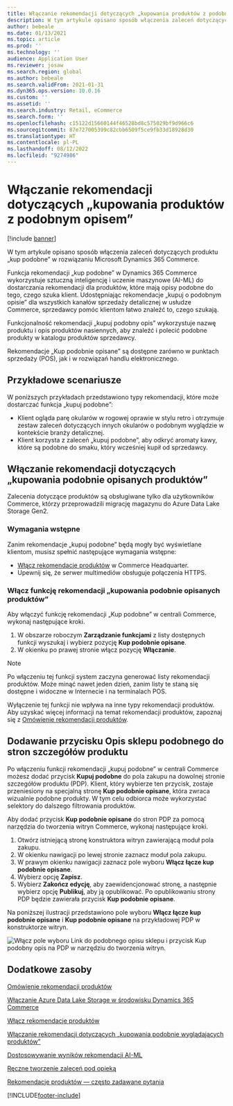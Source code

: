 ```yaml
---
title: Włączanie rekomendacji dotyczących „kupowania produktów z podobnym opisem”
description: W tym artykule opisano sposób włączenia zaleceń dotyczących produktu „kup podobne” w rozwiązaniu Microsoft Dynamics 365 Commerce.
author: bebeale
ms.date: 01/13/2021
ms.topic: article
ms.prod: ''
ms.technology: ''
audience: Application User
ms.reviewer: josaw
ms.search.region: global
ms.author: bebeale
ms.search.validFrom: 2021-01-31
ms.dyn365.ops.version: 10.0.16
ms.custom: ''
ms.assetid: ''
ms.search.industry: Retail, eCommerce
ms.search.form: ''
ms.openlocfilehash: c15122d15660144f46528bd8c575029bf9d966c6
ms.sourcegitcommit: 87e727005399c82cbb6509f5ce9fb33d18928d30
ms.translationtype: HT
ms.contentlocale: pl-PL
ms.lasthandoff: 08/12/2022
ms.locfileid: "9274986"
---
```

# <a name="enable-shop-similar-description-recommendations"></a>Włączanie rekomendacji dotyczących „kupowania produktów z podobnym opisem”

[!include [banner](includes/banner.md)]

W tym artykule opisano sposób włączenia zaleceń dotyczących produktu „kup podobne” w rozwiązaniu Microsoft Dynamics 365 Commerce.

Funkcja rekomendacji „kup podobne” w Dynamics 365 Commerce wykorzystuje sztuczną inteligencję i uczenie maszynowe (AI-ML) do dostarczania rekomendacji dla produktów, które mają opisy podobne do tego, czego szuka klient. Udostępniając rekomendacje „kupuj o podobnym opisie” dla wszystkich kanałów sprzedaży detalicznej w usłudze Commerce, sprzedawcy pomóc klientom łatwo znaleźć to, czego szukają.

Funkcjonalność rekomendacji „kupuj podobny opis” wykorzystuje nazwę produktu i opis produktów nasiennych, aby znaleźć i polecić podobne produkty w katalogu produktów sprzedawcy.

Rekomendacje „Kup podobnie opisane” są dostępne zarówno w punktach sprzedaży (POS), jak i w rozwiązań handlu elektronicznego.

## <a name="example-scenarios"></a>Przykładowe scenariusze

W poniższych przykładach przedstawiono typy rekomendacji, które może dostarczać funkcja „kupuj podobne”:

- Klient ogląda parę okularów w rogowej oprawie w stylu retro i otrzymuje zestaw zaleceń dotyczących innych okularów o podobnym wyglądzie w kontekście branży detalicznej.
- Klient korzysta z zaleceń „kupuj podobne”, aby odkryć aromaty kawy, które są podobne do smaku, który wcześniej kupił od sprzedawcy.

## <a name="set-up-shop-similar-description-recommendations"></a>Włączanie rekomendacji dotyczących „kupowania podobnie opisanych produktów”

Zalecenia dotyczące produktów są obsługiwane tylko dla użytkowników Commerce, którzy przeprowadzili migrację magazynu do Azure Data Lake Storage Gen2.

### <a name="prerequisites"></a>Wymagania wstępne

Zanim rekomendacje „kupuj podobne” będą mogły być wyświetlane klientom, musisz spełnić następujące wymagania wstępne:

- [Włącz rekomendacje produktów](enable-product-recommendations.md) w Commerce Headquarter.
- Upewnij się, że serwer multimediów obsługuje połączenia HTTPS.

### <a name="turn-on-the-shop-similar-description-recommendations-feature"></a>Włącz funkcję rekomendacji „kupowania podobnie opisanych produktów”

Aby włączyć funkcję rekomendacji „Kup podobne” w centrali Commerce, wykonaj następujące kroki.

1. W obszarze roboczym **Zarządzanie funkcjami** z listy dostępnych funkcji wyszukaj i wybierz pozycję **Kup podobnie opisane**.
1. W okienku po prawej stronie włącz pozycję **Włączanie**.

> [!NOTE]
> Po włączeniu tej funkcji system zaczyna generować listy rekomendacji produktów. Może minąć nawet jeden dzień, zanim listy te staną się dostępne i widoczne w Internecie i na terminalach POS.
>
> Wyłączenie tej funkcji nie wpływa na inne typy rekomendacji produktów. Aby uzyskać więcej informacji na temat rekomendacji produktów, zapoznaj się z [Omówienie rekomendacji produktów](product-recommendations.md).

## <a name="add-a-shop-similar-description-button-to-product-details-pages"></a>Dodawanie przycisku Opis sklepu podobnego do stron szczegółów produktu

Po włączeniu funkcji rekomendacji „kupuj podobne” w centrali Commerce możesz dodać przycisk **Kupuj podobne** do pola zakupu na dowolnej stronie szczegółów produktu (PDP). Klient, który wybierze ten przycisk, zostaje przeniesiony na specjalną stronę **Kup podobnie opisane**, która zwraca wizualnie podobne produkty. W tym celu odbiorca może wykorzystać selektory do dalszego filtrowania produktów.

Aby dodać przycisk **Kup podobnie opisane** do stron PDP za pomocą narzędzia do tworzenia witryn Commerce, wykonaj następujące kroki.

1. Otwórz istniejącą stronę konstruktora witryn zawierającą moduł pola zakupu.
1. W okienku nawigacji po lewej stronie zaznacz moduł pola zakupu.
1. W prawym okienku nawigacji zaznacz pole wyboru **Włącz łącze kup podobnie opisane**.
1. Wybierz opcję **Zapisz**.
1. Wybierz **Zakończ edycję**, aby zaewidencjonować stronę, a następnie wybierz opcję **Publikuj**, aby ją opublikować. Po opublikowaniu strony PDP będzie zawierała przycisk **Kup podobnie opisane**.

Na poniższej ilustracji przedstawiono pole wyboru **Włącz łącze kup podobnie opisane** i **Kup podobnie opisane** na przykładowej PDP w konstruktorze witryn.

![Włącz pole wyboru Link do podobnego opisu sklepu i przycisk Kup podobny opis na PDP w narzędziu do tworzenia witryn.](./media/ter_site_builder_buybox_button.png)

## <a name="additional-resources"></a>Dodatkowe zasoby

[Omówienie rekomendacji produktów](product-recommendations.md)

[Włączanie Azure Data Lake Storage w środowisku Dynamics 365 Commerce](enable-adls-environment.md)

[Włącz rekomendacje produktów](enable-product-recommendations.md)

[Włączanie rekomendacji dotyczących „kupowania podobnie wyglądających produktów”](shop-similar-looks.md)

[Dostosowywanie wyników rekomendacji AI-ML](modify-product-recommendation-results.md)

[Ręczne tworzenie zaleceń pod opieką](create-editorial-recommendation-lists.md)

[Rekomendacje produktów — często zadawane pytania](faq-recommendations.md)


[!INCLUDE[footer-include](../includes/footer-banner.md)]
